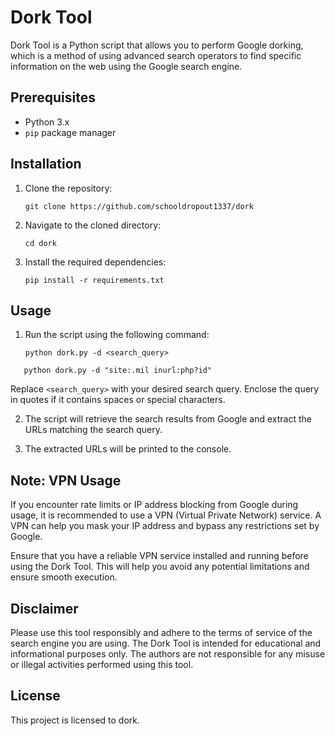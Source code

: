 # Dork Tool

Dork Tool is a Python script that allows you to perform Google dorking, which is a method of using advanced search operators to find specific information on the web using the Google search engine.

## Prerequisites

- Python 3.x
- `pip` package manager

## Installation

1. Clone the repository:

   ```shell
   git clone https://github.com/schooldropout1337/dork
   ```

2. Navigate to the cloned directory:

   ```shell
   cd dork
   ```

3. Install the required dependencies:

   ```shell
   pip install -r requirements.txt
   ```

## Usage

1. Run the script using the following command:

   ```shell
   python dork.py -d <search_query>
   ```
   
```shell
   python dork.py -d "site:.mil inurl:php?id"
   ```
Replace `<search_query>` with your desired search query. Enclose the query in quotes if it contains spaces or special characters.

2. The script will retrieve the search results from Google and extract the URLs matching the search query.

3. The extracted URLs will be printed to the console.

## Note: VPN Usage

If you encounter rate limits or IP address blocking from Google during usage, it is recommended to use a VPN (Virtual Private Network) service. A VPN can help you mask your IP address and bypass any restrictions set by Google.

Ensure that you have a reliable VPN service installed and running before using the Dork Tool. This will help you avoid any potential limitations and ensure smooth execution.

## Disclaimer

Please use this tool responsibly and adhere to the terms of service of the search engine you are using. The Dork Tool is intended for educational and informational purposes only. The authors are not responsible for any misuse or illegal activities performed using this tool.

## License

This project is licensed to dork.


